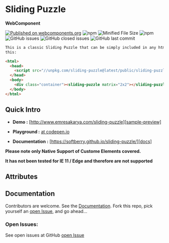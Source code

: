 # Sliding Puzzle

**WebComponent**

[![Published on webcomponents.org](https://img.shields.io/badge/webcomponents.org-published-blue.svg)](https://www.webcomponents.org/element/sliding-puzzle)
![npm](https://img.shields.io/npm/v/sliding-puzzle.svg?style=popout)
![Minified File Size](https://img.shields.io/github/size/softberry/sliding-puzzle/public/sliding-puzzle.min.js.svg?label=minified&style=popout)
![npm](https://img.shields.io/npm/dt/sliding-puzzle.svg?style=popout)
![GitHub issues](https://img.shields.io/github/issues/softberry/sliding-puzzle.svg?style=popout)
![GitHub closed issues](https://img.shields.io/github/issues-closed-raw/softberry/sliding-puzzle.svg?style=popout)
![GitHub last commit](https://img.shields.io/github/last-commit/softberry/sliding-puzzle.svg?style=popout)
<!--
```
<custom-element-demo>
<template>
  <p style="text-align:justify; font-family:Helvetica,sans-serif; fontsize:.75em;">
     Please note images used in demo pages are supplied from https://picsum.photos/ which is a free
    image placeholder service and therefore it takes long to load images.
    <br>
    <strong>A fully functional Sliding Puzzle</strong> with fast custom image server can be tested at <a href="https://www.emresakarya.com/sliding-puzzle/">https://www.emresakarya.com/sliding-puzzle/</a>

  </p>
    <div style="width:100%;height:100%">
      <sliding-puzzle matrix="2x2"></sliding-puzzle>
    </div>
    <script src="//unpkg.com/sliding-puzzle@latest/public/sliding-puzzle.min.js"></script>
</template>
</custom-element-demo>
```
-->

```html
This is a classic Sliding Puzzle that can be simply included in any html page like
this:

<html>
  <head>
    <script src="//unpkg.com/sliding-puzzle@latest/public/sliding-puzzle.min.js"></script>
  </head>
  <body>
    <div class="container"><sliding-puzzle matrix="2x2"></sliding-puzzle></div>
  </body>
</html>
```

## Quick Intro

- **Demo :** [http://www.emresakarya.com/sliding-puzzle][sample-preview]

- **Playground :** [at codepen.io][codepen]

- **Documentation :** [https://softberry.github.io/sliding-puzzle/][docs]


**Please note only Native Support of Custome Elements covered.**

**It has not been tested for IE 11 / Edge and therefore are not supported**

## Attributes



## Documentation

Contributors are welcome. See the [Documentation][docs]. Fork this repo, pick yourself an [open Issue][issues], and go ahead...

### Open Issues:

See open issues at GitHub [open Issue][issues]

[sample-preview]: http://www.emresakarya.com/sliding-puzzle
[docs]: https://softberry.github.io/sliding-puzzle/
[codepen]: https://codepen.io/softberry/pen/dwBrNB
[issues]: https://github.com/softberry/sliding-puzzle/issues
[image-server]: https://github.com/softberry/image-server
[picsum]: https://picsum.photos

